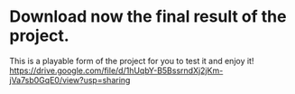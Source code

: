 # Download now the final result of the project.
This is a playable form of the project for you to test it and enjoy it!
https://drive.google.com/file/d/1hUqbY-B5BssrndXj2jKm-jVa7sb0GqE0/view?usp=sharing
